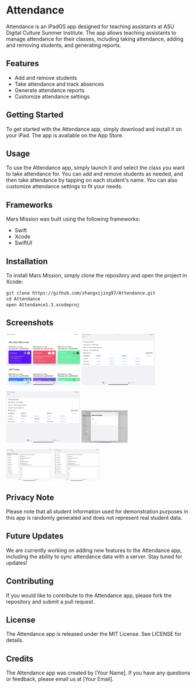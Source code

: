 # Attendance

Attendance is an iPadOS app designed for teaching assistants at ASU Digital Culture Summer Institute. The app allows teaching assistants to manage attendance for their classes, including taking attendance, adding and removing students, and generating reports.

## Features

- Add and remove students
- Take attendance and track absences
- Generate attendance reports
- Customize attendance settings

## Getting Started

To get started with the Attendance app, simply download and install it on your iPad. The app is available on the App Store.

## Usage

To use the Attendance app, simply launch it and select the class you want to take attendance for. You can add and remove students as needed, and then take attendance by tapping on each student's name. You can also customize attendance settings to fit your needs.

## Frameworks

Mars Mission was built using the following frameworks:

- Swift
- Xcode
- SwiftUI

## Installation

To install Mars Mission, simply clone the repository and open the project in Xcode:
```
git clone https://github.com/zhangxijing97/Attendance.git
cd Attendance
open Attendance1.3.xcodeproj
```

## Screenshots

<p float="left">
   <img src="https://github.com/zhangxijing97/Attendance/blob/main/Screenshots/IMG_0051.PNG" width=40% height=40%>  
   <img src="https://github.com/zhangxijing97/Attendance/blob/main/Screenshots/IMG_0052.PNG" width=40% height=40%>
</p>

<p float="left">
   <img src="https://github.com/zhangxijing97/Attendance/blob/main/Screenshots/IMG_0053.PNG" width=40% height=40%>
   <img src="https://github.com/zhangxijing97/Attendance/blob/main/Screenshots/IMG_0054.PNG" width=25% height=25%>
</p>

<p float="left">
   <img src="https://github.com/zhangxijing97/Attendance/blob/main/Screenshots/IMG_0055.PNG" width=25% height=25%>
   <img src="https://github.com/zhangxijing97/Attendance/blob/main/Screenshots/IMG_0056.PNG" width=25% height=25%>
</p>

## Privacy Note

Please note that all student information used for demonstration purposes in this app is randomly generated and does not represent real student data.

## Future Updates

We are currently working on adding new features to the Attendance app, including the ability to sync attendance data with a server. Stay tuned for updates!

## Contributing

If you would like to contribute to the Attendance app, please fork the repository and submit a pull request.

## License

The Attendance app is released under the MIT License. See LICENSE for details.

## Credits

The Attendance app was created by [Your Name]. If you have any questions or feedback, please email us at [Your Email].
